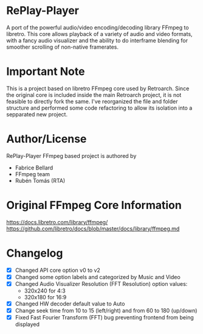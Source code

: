 # RePlay-Player

A port of the powerful audio/video encoding/decoding library FFmpeg to libretro. This core allows playback of a variety of audio and video formats, with a fancy audio visualizer and the ability to do interframe blending for smoother scrolling of non-native framerates.

# Important Note

This is a project based on libretro FFmpeg core used by Retroarch. Since the original core is included inside the main Retroarch project, it is not feasible to directly fork the same. I've reorganized the file and folder structure and performed some code refactoring to allow its isolation into a sepparated new project.

# Author/License

RePlay-Player FFmpeg based project is authored by

* Fabrice Bellard
* FFmpeg team
* Rubén Tomás (RTA)

# Original FFmpeg Core Information

https://docs.libretro.com/library/ffmpeg/
https://github.com/libretro/docs/blob/master/docs/library/ffmpeg.md

# Changelog

- [X] Changed API core option v0 to v2
- [X] Changed some option labels and categorized by Music and Video
- [X] Changed Audio Visualizer Resolution (FFT Resolution) option values:
    * 320x240 for 4:3
    * 320x180 for 16:9
- [X] Changed HW decoder default value to Auto
- [X] Change seek time from 10 to 15 (left/right) and from 60 to 180 (up/down)
- [X] Fixed Fast Fourier Transform (FFT) bug preventing frontend from being displayed

<!--
## TODO
 - [ ] FFMPEG FORK
    - Controlar fin de video
    - Aspect ratio PIXEL PERFECT not working (need a new option for controlling in video)
    - Check HW h264 `decoders "ffmpeg -decoders | grep h264` -> h264_v4l2m2m
    
    - [ ] Use L2/R2 for next/last song/video in m3u
    - [ ] Use B to display internal title
    - [ ] Use A to display current time
    - [ ] Use Y to change audio track
    - [ ] Use X to display suntitles
    - [ ] Show internal title on start
    - [ ] Show audio track name instead of track number
    - [ ] Add M3U support
    - [ ] Add option to loop
    - [ ] Add option to set resolution (Native, PAL, NTSC, 240p)
    - [ ] Add suport for aspect ratios (via custom libretro command?)
-->